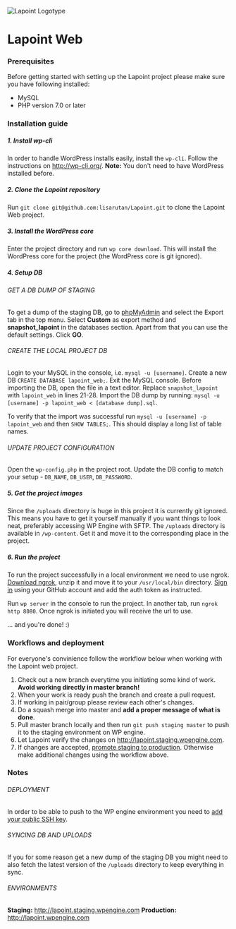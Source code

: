 ![Lapoint Logotype](https://pbs.twimg.com/profile_images/763316049840406528/mXVje-6v.jpg)
# Lapoint Web
### Prerequisites
Before getting started with setting up the Lapoint project please make sure you have following installed:
- MySQL
- PHP version 7.0 or later

### Installation guide
##### 1. Install wp-cli
In order to handle WordPress installs easily, install the `wp-cli`. Follow the instructions on http://wp-cli.org/.
**Note:** You don't need to have WordPress installed before.

##### 2. Clone the Lapoint repository
Run `git clone git@github.com:lisarutan/Lapoint.git` to clone the Lapoint Web project.

##### 3. Install the WordPress core
Enter the project directory and run `wp core download`. This will install the WordPress core for the project (the WordPress core is git ignored).
##### 4. Setup DB
###### GET A DB DUMP OF STAGING
To get a dump of the staging DB, go to [phpMyAdmin](https://my.wpengine.com/installs/lapoint/phpmyadmin) and select the Export tab in the top menu. Select **Custom** as export method and **snapshot_lapoint**  in the databases section. Apart from that you can use the default settings. Click **GO**.



###### CREATE THE LOCAL PROJECT DB
Login to your MySQL in the console, i.e. `mysql -u [username]`.
Create a new DB `CREATE DATABASE lapoint_web;`.
Exit the MySQL console.
Before importing the DB, open the file in a text editor. Replace `snapshot_lapoint` with `lapoint_web` in lines 21-28.
Import the DB dump by running:
`mysql -u [username] -p lapoint_web < [database dump].sql`.

To verify that the import was successful run `mysql -u [username] -p lapoint_web` and then `SHOW TABLES;`. This should display a long list of table names.

###### UPDATE PROJECT CONFIGURATION
Open the `wp-config.php` in the project root. Update the DB config to match your setup -  `DB_NAME`, `DB_USER`, `DB_PASSWORD`.

##### 5. Get the project images
Since the `/uploads` directory is huge in this project it is currently git ignored. This means you have to get it yourself manually if you want things to look neat, preferably accessing WP Engine with SFTP. The `/uploads` directory is available in `/wp-content`. Get it and move it to the corresponding place in the project.

##### 6. Run the project
To run the project successfully in a local environment we need to use ngrok.
[Download ngrok](https://ngrok.com/), unzip it and move it to your `/usr/local/bin` directory.
[Sign in](https://dashboard.ngrok.com/user/login) using your GitHub account and add the auth token as instructed.

Run `wp server` in the console to run the project. In another tab, run `ngrok http 8080`. Once ngrok is initiated you will receive the url to use.

... and you're done! :)

### Workflows and deployment
For everyone's convinience follow the workflow below when working with the Lapoint web project.
1. Check out a new branch everytime you initiating some kind of work. **Avoid working directly in master branch!**
2. When your work is ready push the branch and create a pull request.
3. If working in pair/group please review each other's changes.
4. Do a squash merge into master and **add a proper message of what is done**.
5. Pull master branch locally and then run `git push staging master` to push it to the staging environment on WP engine.
6. Let Lapoint verify the changes on http://lapoint.staging.wpengine.com.
7. If changes are accepted, [promote staging to production](https://lapoint.wpengine.com/wp-admin/admin.php?page=wpengine-staging). Otherwise make additional changes using the workflow above.

### Notes
###### DEPLOYMENT
In order to be able to push to the WP engine environment you need to [add your public SSH key](https://my.wpengine.com/installs/lapoint/git_push).

###### SYNCING DB AND UPLOADS
 If you for some reason get a new dump of the staging DB you might need to also fetch the latest version of the `/uploads` directory to keep everything in sync.

###### ENVIRONMENTS
**Staging:** http://lapoint.staging.wpengine.com
**Production:** http://lapoint.wpengine.com
















